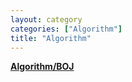 ```yaml
---
layout: category
categories: ["Algorithm"]
title: "Algorithm"
---
```

<p><a href="{{ site.url }}/category/BOJ.html"><b>Algorithm/BOJ</b></a></p>